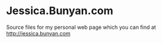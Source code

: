 # Jessica.Bunyan.com

Source files for my personal web page which you can find at http://jessica.bunyan.com
